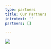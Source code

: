 ```yaml
---
type: partners
title: Our Partners
introtext: ''
partners: []

---
```

![](/uploads/ALL_SPONSORS.jpg)